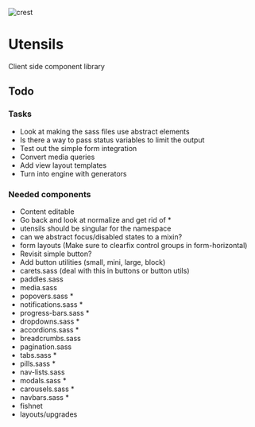 
![crest](https://secure.gravatar.com/avatar/aa8ea677b07f626479fd280049b0e19f?s=75)

# Utensils
Client side component library

## Todo

### Tasks
- Look at making the sass files use abstract elements
- Is there a way to pass status variables to limit the output
- Test out the simple form integration
- Convert media queries
- Add view layout templates
- Turn into engine with generators

### Needed components
- Content editable
- Go back and look at normalize and get rid of *
- utensils should be singular for the namespace
- can we abstract focus/disabled states to a mixin?
- form layouts (Make sure to clearfix control groups in form-horizontal)
- Revisit simple button?
- Add button utilities (small, mini, large, block)
- carets.sass (deal with this in buttons or button utils)
- paddles.sass
- media.sass
- popovers.sass *
- notifications.sass *
- progress-bars.sass *
- dropdowns.sass *
- accordions.sass *
- breadcrumbs.sass
- pagination.sass
- tabs.sass *
- pills.sass *
- nav-lists.sass
- modals.sass *
- carousels.sass *
- navbars.sass *
- fishnet
- layouts/upgrades

